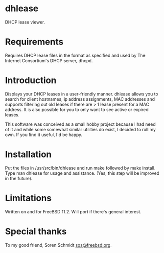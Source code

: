 # dhlease
DHCP lease viewer.

# Requirements
Requires DHCP lease files in the format as specified and used by The Internet Consortium's DHCP server, dhcpd.

# Introduction
Displays your DHCP leases in a user-friendly manner.
dhlease allows you to search for client hostnames, ip address assignments, MAC addresses and supports filtering out old leases if there are > 1 lease present for a MAC address. It is also possible for you to only want to see active or expired leases.

This software was conceived as a small hobby project because I had need of it and while some somewhat similar utilities do exist, I decided to roll my own. If you find it useful, I'd be happy.

# Installation
Put the files in /usr/src/bin/dhlease and run make followed by make install.
Type man dhlease for usage and assistance.
(Yes, this step will be improved in the future).

# Limitations
Written on and for FreeBSD 11.2.
Will port if there's general interest.

# Special thanks
To my good friend, Soren Schmidt <sos@freebsd.org>.
